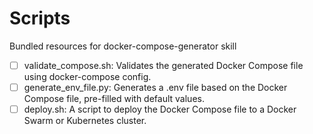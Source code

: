 # Scripts

Bundled resources for docker-compose-generator skill

- [ ] validate_compose.sh: Validates the generated Docker Compose file using docker-compose config.
- [ ] generate_env_file.py: Generates a .env file based on the Docker Compose file, pre-filled with default values.
- [ ] deploy.sh: A script to deploy the Docker Compose file to a Docker Swarm or Kubernetes cluster.
